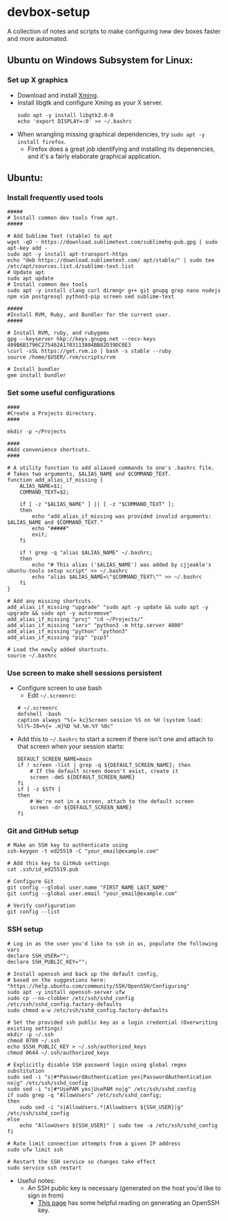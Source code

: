# devbox-setup
A collection of notes and scripts to make configuring new dev boxes faster and more automated.

## Ubuntu on Windows Subsystem for Linux:

### Set up X graphics
* Download and install [Xming](https://sourceforge.net/projects/xming/files/latest/download).
* Install libgtk and configure Xming as your X server. 
    ```
    sudo apt -y install libgtk2.0-0
    echo 'export DISPLAY=:0' >> ~/.bashrc
    ```
* When wrangling missing graphical dependencies, try `sudo apt -y install firefox`.
    * Firefox does a great job identifying and installing its depenencies, and it's a fairly elaborate graphical application.

## Ubuntu:

### Install frequently used tools
```
#####
# Install common dev tools from apt.
#####

# Add Sublime Text (stable) to apt
wget -qO - https://download.sublimetext.com/sublimehq-pub.gpg | sudo apt-key add -
sudo apt -y install apt-transport-https
echo "deb https://download.sublimetext.com/ apt/stable/" | sudo tee /etc/apt/sources.list.d/sublime-text.list
# Update apt
sudo apt update
# Install common dev tools
sudo apt -y install clang curl dirmngr g++ git gnupg grep nano nodejs npm vim postgresql python3-pip screen sed sublime-text

#####
#Install RVM, Ruby, and Bundler for the current user.
#####

# Install RVM, ruby, and rubygems
gpg --keyserver hkp://keys.gnupg.net --recv-keys 409B6B1796C275462A1703113804BB82D39DC0E3
\curl -sSL https://get.rvm.io | bash -s stable --ruby
source /home/$USER/.rvm/scripts/rvm

# Install bundler
gem install bundler
```

### Set some useful configurations
```
####
#Create a Projects directory.
####

mkdir -p ~/Projects

####
#Add convenience shortcuts.
####

# A utility function to add aliased commands to one's .bashrc file.
# Takes two arguments, $ALIAS_NAME and $COMMAND_TEXT.
function add_alias_if_missing {
    ALIAS_NAME=$1;
    COMMAND_TEXT=$2;

    if [ -z "$ALIAS_NAME" ] || [ -z "$COMMAND_TEXT" ];
    then
        echo "add_alias_if_missing was provided invalid arguments: $ALIAS_NAME and $COMMAND_TEXT."
        echo "#####"
        exit;
    fi

    if ! grep -q "alias $ALIAS_NAME" ~/.bashrc;
    then
        echo "# This alias ('$ALIAS_NAME') was added by cjjeakle's ubuntu-tools setup script" >> ~/.bashrc
        echo "alias $ALIAS_NAME=\"$COMMAND_TEXT\"" >> ~/.bashrc
    fi
}

# Add any missing shortcuts.
add_alias_if_missing "upgrade" "sudo apt -y update && sudo apt -y upgrade && sudo apt -y autoremove"
add_alias_if_missing "proj" "cd ~/Projects/"
add_alias_if_missing "serv" "python3 -m http.server 4000"
add_alias_if_missing "python" "python3"
add_alias_if_missing "pip" "pip3"

# Load the newly added shortcuts.
source ~/.bashrc
```

### Use screen to make shell sessions persistent
* Configure screen to use bash
    * Edit `~/.screenrc`:
    ```
    # ~/.screenrc
    defshell -bash
    caption always "%{= kc}Screen session %S on %H (system load: %l)%-28=%{= .m}%D %d.%m.%Y %0c"
    ```
* Add this to `~/.bashrc` to start a screen if there isn't one and attach to that screen when your session starts:
    ```
    DEFAULT_SCREEN_NAME=main
    if ! screen -list | grep -q ${DEFAULT_SCREEN_NAME}; then
        # If the default screen doesn't exist, create it
        screen -dmS ${DEFAULT_SCREEN_NAME}
    fi
    if [ -z $STY ]
    then
        # We're not in a screen, attach to the default screen
        screen -dr ${DEFAULT_SCREEN_NAME}
    fi
    ```

### Git and GitHub setup
```
# Make an SSH key to authenticate using
ssh-keygen -t ed25519 -C "your_email@example.com"

# Add this key to GitHub settings
cat .ssh/id_ed25519.pub

# Configure Git
git config --global user.name "FIRST_NAME LAST_NAME"
git config --global user.email "your_email@example.com"

# Verify configuration
git config --list
```

### SSH setup
```
# Log in as the user you'd like to ssh in as, populate the following vars
declare SSH_USER="";
declare SSH_PUBLIC_KEY="";

# Install openssh and back up the default config,
# based on the suggestions here: "https://help.ubuntu.com/community/SSH/OpenSSH/Configuring"
sudo apt -y install openssh-server ufw
sudo cp --no-clobber /etc/ssh/sshd_config /etc/ssh/sshd_config.factory-defaults
sudo chmod a-w /etc/ssh/sshd_config.factory-defaults

# Set the provided ssh public key as a login credential (Overwriting existing settings)
mkdir -p ~/.ssh
chmod 0700 ~/.ssh
echo $SSH_PUBLIC_KEY > ~/.ssh/authorized_keys
chmod 0644 ~/.ssh/authorized_keys

# Explicitly disable SSH password login using global regex substitution
sudo sed -i "s|#*PasswordAuthentication yes|PasswordAuthentication no|g" /etc/ssh/sshd_config
sudo sed -i "s|#*UsePAM yes|UsePAM no|g" /etc/ssh/sshd_config
if sudo grep -q "AllowUsers" /etc/ssh/sshd_config;
then
    sudo sed -i "s|AllowUsers.*|AllowUsers ${SSH_USER}|g" /etc/ssh/sshd_config
else
    echo "AllowUsers ${SSH_USER}" | sudo tee -a /etc/ssh/sshd_config
fi

# Rate limit connection attempts from a given IP address
sudo ufw limit ssh

# Restart the SSH service so changes take effect
sudo service ssh restart
```

* Useful notes:
    * An SSH public key is necessary (generated on the host you'd like to sign in from)
        * [This page](https://docs.github.com/en/authentication/connecting-to-github-with-ssh/generating-a-new-ssh-key-and-adding-it-to-the-ssh-agent) has some helpful reading on generating an OpenSSH key.
